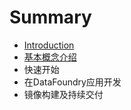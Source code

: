 # Summary

* [Introduction](README.md)
* [基本概念介绍](ji_ben_gai_nian_jie_shao.md)
* 快速开始
* 在DataFoundry应用开发
* 镜像构建及持续交付

